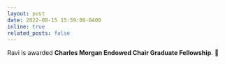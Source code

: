 ```yaml
---
layout: post
date: 2022-08-15 15:59:00-0400
inline: true
related_posts: false
---
```


Ravi is awarded <b>Charles Morgan Endowed Chair Graduate Fellowship</b>. :confetti_ball: